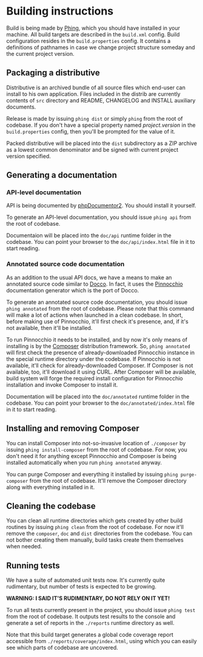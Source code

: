 # Building instructions

Build is being made by [Phing](http://www.phing.info), which you should have installed in your machine.
All build targets are described in the `build.xml` config.
Build configuration resides in the `build.properties` config.
It contains a definitions of pathnames in case we change project structure someday and the current project version.

## Packaging a distributive

Distributive is an archived bundle of all source files which end-user can install to his own application.
Files included in the distrib are currently contents of `src` directory and README, CHANGELOG and INSTALL
auxiliary documents.

Release is made by issuing `phing dist` or simply `phing` from the root of codebase.
If you don't have a special property named _project.version_ in the `build.properties` config,
then you'll be prompted for the value of it.

Packed distributive will be placed into the `dist` subdirectory as a ZIP archive as a lowest common denominator
and be signed with current project version specified.

## Generating a documentation

### API-level documentation

API is being documented by [phpDocumentor2](http://www.phpdoc.org/). You should install it yourself.

To generate an API-level documentation, you should issue `phing api` from the root of codebase.

Documentaion will be placed into the `doc/api` runtime folder in the codebase.
You can point your browser to the `doc/api/index.html` file in it to start reading.

### Annotated source code documentation

As an addition to the usual API docs, we have a means to make an annotated source code similar to [Docco](http://jashkenas.github.io/docco/).
In fact, it uses the [Pinnocchio](https://github.com/ncuesta/pinocchio) documentation generator which is the port of Docco.

To generate an annotated source code documentation, you should issue `phing annotated` from the root of codebase.
Please note that this command will make a lot of actions when launched in a clean codebase.
In short, before making use of Pinnocchio, it'll first check it's presence, and, if it's not available, then it'll be installed.

To run Pinnocchio it needs to be installed, and by now it's only means of installing is by the [Composer](http://getcomposer.org/) distribution framework.
So, `phing annotated` will first check the presence of already-downloaded Pinnocchio instance in the special runtime directory under the codebase.
If Pinnocchio is not available, it'll check for already-downloaded Composer.
If Composer is not available, too, it'll download it using CURL.
After Composer will be available, build system will forge the required install configuration for Pinnocchio installation
and invoke Composer to install it.

Documentation will be placed into the `doc/annotated` runtime folder in the codebase.
You can point your browser to the `doc/annotated/index.html` file in it to start reading.

## Installing and removing Composer

You can install Composer into not-so-invasive location of `./composer` by issuing `phing install-composer` from the root of codebase.
For now, you don't need it for anything except Pinnocchio and Composer is being installed automatically when you run `phing annotated` anyway.

You can purge Composer and everything it installed by issuing `phing purge-composer` from the root of codebase.
It'll remove the Composer directory along with everything installed in it.

## Cleaning the codebase

You can clean all runtime directories which gets created by other build routines by issuing `phing clean` from the root of codebase.
For now it'll remove the `composer`, `doc` and `dist` directories from the codebase.
You can not bother creating them manually, build tasks create them themselves when needed.

## Running tests

We have a suite of automated unit tests now.
It's currently quite rudimentary, but number of tests is expected to be growing.

**WARNING: I SAID IT'S RUDIMENTARY, DO NOT RELY ON IT YET!**

To run all tests currently present in the project, you should issue `phing test` from the root of codebase.
It outputs test results to the console and generate a set of reports in the `./reports` runtime directory as well.

Note that this build target generates a global code coverage report accessible from `./reports/coverage/index.html`,
using which you can easily see which parts of codebase are uncovered.

